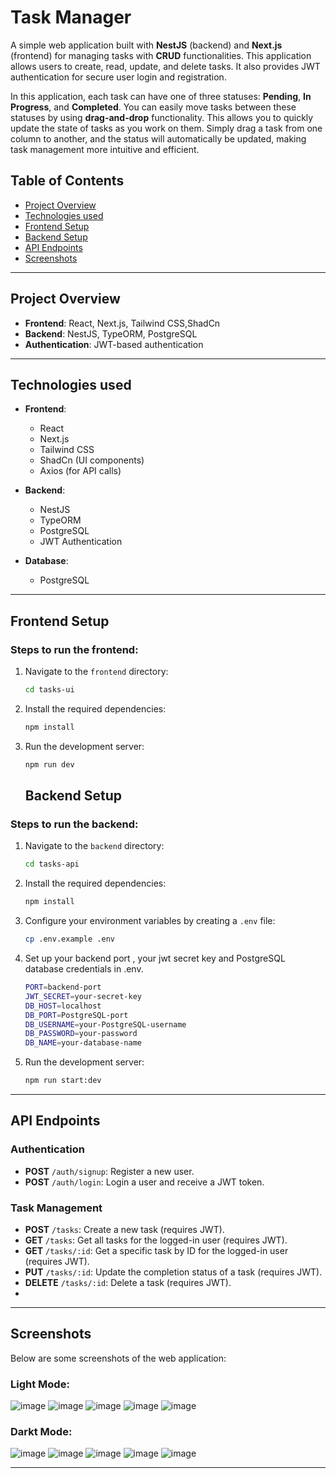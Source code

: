 # Task Manager

A simple web application built with **NestJS** (backend) and **Next.js** (frontend) for managing tasks with **CRUD** functionalities. This application allows users to create, read, update, and delete tasks. It also provides JWT authentication for secure user login and registration.

In this application, each task can have one of three statuses: **Pending**, **In Progress**, and **Completed**. You can easily move tasks between these statuses by using **drag-and-drop** functionality. This allows you to quickly update the state of tasks as you work on them. Simply drag a task from one column to another, and the status will automatically be updated, making task management more intuitive and efficient.
## Table of Contents

- [Project Overview](#project-overview)
- [Technologies used](#technologies-used)
- [Frontend Setup](#frontend-setup)
- [Backend Setup](#backend-setup)
- [API Endpoints](#api-endpoints)
- [Screenshots](#screenshots)

---

## Project Overview

- **Frontend**: React, Next.js, Tailwind CSS,ShadCn
- **Backend**: NestJS, TypeORM, PostgreSQL
- **Authentication**: JWT-based authentication

---

## Technologies used

- **Frontend**:
  - React
  - Next.js
  - Tailwind CSS
  - ShadCn (UI components)
  - Axios (for API calls)
  
- **Backend**:
  - NestJS
  - TypeORM
  - PostgreSQL
  - JWT Authentication

- **Database**:
  - PostgreSQL

---

  ## Frontend Setup

### Steps to run the frontend:

1. Navigate to the `frontend` directory:
   ```bash
   cd tasks-ui
   
2. Install the required dependencies:
   ```bash
   npm install
   ```

3. Run the development server:
   ```bash
   npm run dev
   ```
   ## Backend Setup

### Steps to run the backend:

1. Navigate to the `backend` directory:
   ```bash
   cd tasks-api
   ```

2. Install the required dependencies:
   ```bash
   npm install
   ```

3. Configure your environment variables by creating a `.env` file:
   ```bash
   cp .env.example .env
   ```

4. Set up your backend port , your jwt secret key and PostgreSQL database credentials in .env. 
   ```bash
   PORT=backend-port
   JWT_SECRET=your-secret-key
   DB_HOST=localhost      
   DB_PORT=PostgreSQL-port         
   DB_USERNAME=your-PostgreSQL-username     
   DB_PASSWORD=your-password  
   DB_NAME=your-database-name
   ```
5. Run the development server:
   ```bash
   npm run start:dev
   ```

---
## API Endpoints

### Authentication

- **POST** `/auth/signup`: Register a new user.
- **POST** `/auth/login`: Login a user and receive a JWT token.

### Task Management

- **POST** `/tasks`: Create a new task (requires JWT).
- **GET** `/tasks`: Get all tasks for the logged-in user (requires JWT).
- **GET** `/tasks/:id`: Get a specific task by ID for the logged-in user (requires JWT).
- **PUT** `/tasks/:id`: Update the completion status of a task (requires JWT).
- **DELETE** `/tasks/:id`: Delete a task (requires JWT).
- 
---

## Screenshots
Below are some screenshots of the web application:
### Light Mode: 
![image](https://github.com/user-attachments/assets/31dc27d3-4b58-46e0-a08d-60f699645b00)
![image](https://github.com/user-attachments/assets/f7801a8e-87ac-48a3-a0db-5333baeddaee)
![image](https://github.com/user-attachments/assets/7d2e47af-37da-40a5-9151-7584efa87abc)
![image](https://github.com/user-attachments/assets/9fddfd9c-82f4-42c8-ac52-eedd766805a4)
![image](https://github.com/user-attachments/assets/9bb6c827-b9e4-4acc-b793-82ff63f44d34)

### Darkt Mode:
![image](https://github.com/user-attachments/assets/ace1c733-ca5c-4446-a27f-f3cafbdb22ac)
![image](https://github.com/user-attachments/assets/660d44cb-e7e8-4f76-aa1c-0e1f7f9370a4)
![image](https://github.com/user-attachments/assets/73f28745-b9f5-4116-9578-d22617a422fb)
![image](https://github.com/user-attachments/assets/af0e97fb-3e43-48d0-a08f-fb231f3c001f)
![image](https://github.com/user-attachments/assets/06afba2e-21c0-46ff-b935-36fecfee47dd)

---


